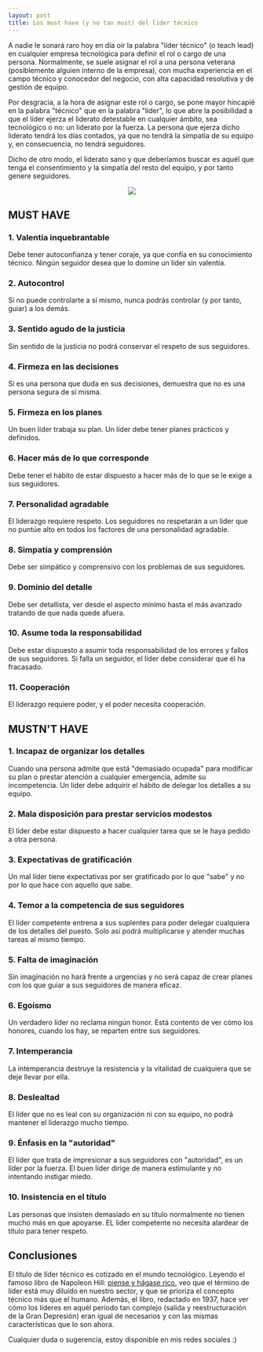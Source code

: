 ```yaml
---
layout: post
title: Los must have (y no tan must) del líder técnico
---
```


A nadie le sonará raro hoy en día oír la palabra "líder técnico" (o teach lead) en cualquier empresa tecnológica para definir el rol o cargo de una persona. Normalmente, se suele asignar el rol a una persona veterana (posiblemente alguien interno de la empresa), con mucha experiencia en el campo técnico y conocedor del negocio, con alta capacidad resolutiva y de gestión de equipo.

Por desgracia, a la hora de asignar este rol o cargo, se pone mayor hincapié en la palabra "técnico" que en la palabra "líder", lo que abre la posibilidad a que el líder ejerza el liderato detestable en cualquier ámbito, sea tecnológico o no: un liderato por la fuerza. La persona que ejerza dicho liderato tendrá los días contados, ya que no tendrá la simpatía de su equipo y, en consecuencia, no tendrá seguidores. 

Dicho de otro modo, el liderato sano y que deberíamos buscar es aquél que tenga el consentimiento y la simpatía del resto del equipo, y por tanto genere seguidores.

<div align="center">
  <img src="https://dielop101.github.io/images/lider.jpg"/>
</div>

## MUST HAVE

### 1. Valentía inquebrantable
Debe tener autoconfianza y tener coraje, ya que confía en su conocimiento técnico. Ningún seguidor desea que lo domine un líder sin valentía.

### 2. Autocontrol
Si no puede controlarte a sí mismo, nunca podrás controlar (y por tanto, guiar) a los demás.

### 3. Sentido agudo de la justicia
Sin sentido de la justicia no podrá conservar el respeto de sus seguidores.

### 4. Firmeza en las decisiones
Si es una persona que duda en sus decisiones, demuestra que no es una persona segura de sí misma.

### 5. Firmeza en los planes
Un buen líder trabaja su plan. Un líder debe tener planes prácticos y definidos.

### 6. Hacer más de lo que corresponde
Debe tener el hábito de estar dispuesto a hacer más de lo que se le exige a sus seguidores.

### 7. Personalidad agradable
El liderazgo requiere respeto. Los seguidores no respetarán a un líder que no puntúe alto en todos los factores de una personalidad agradable.

### 8. Simpatía y comprensión
Debe ser simpático y comprensivo con los problemas de sus seguidores.

### 9. Dominio del detalle
Debe ser detallista, ver desde el aspecto mínimo hasta el más avanzado tratando de que nada quede afuera.

### 10. Asume toda la responsabilidad
Debe estar dispuesto a asumir toda responsabilidad de los errores y fallos de sus seguidores. Si falla un seguidor, el líder debe considerar que él ha fracasado.

### 11. Cooperación
El liderazgo requiere poder, y el poder necesita cooperación.

## MUSTN'T HAVE

### 1. Incapaz de organizar los detalles
Cuando una persona admite que está "demasiado ocupada" para modificar su plan o prestar atención a cualquier emergencia, admite su incompetencia. Un líder debe adquirir el hábito de delegar los detalles a su equipo.

### 2. Mala disposición para prestar servicios modestos
El líder debe estar dispuesto a hacer cualquier tarea que se le haya pedido a otra persona.

### 3. Expectativas de gratificación
Un mal líder tiene expectativas por ser gratificado por lo que "sabe" y no por lo que hace con aquello que sabe.

### 4. Temor a la competencia de sus seguidores
El líder competente entrena a sus suplentes para poder delegar cualquiera de los detalles del puesto. Solo así podrá multiplicarse y atender muchas tareas al mismo tiempo.

### 5. Falta de imaginación
Sin imaginación no hará frente a urgencias y no será capaz de crear planes con los que guiar a sus seguidores de manera eficaz.

### 6. Egoísmo
Un verdadero líder no reclama ningún honor. Está contento de ver cómo los honores, cuando los hay, se reparten entre sus seguidores.

### 7. Intemperancia
La intemperancia destruye la resistencia y la vitalidad de cualquiera que se deje llevar por ella.

### 8. Deslealtad
El líder que no es leal con su organización ni con su equipo, no podrá mantener el liderazgo mucho tiempo.

### 9. Énfasis en la "autoridad"
El líder que trata de impresionar a sus seguidores con "autoridad", es un líder por la fuerza. El buen líder dirige de manera estimulante y no intentando instigar miedo.

### 10. Insistencia en el título
Las personas que insisten demasiado en su título normalmente no tienen mucho más en que apoyarse. EL líder competente no necesita alardear de título para tener respeto.


## Conclusiones
El título de líder técnico es cotizado en el mundo tecnológico. Leyendo el famoso libro de Napoleon Hill: <a href="https://www.amazon.es/Piense-y-h%C3%A1gase-rico-EXITO/dp/8497778219" target="_blank">piense y hágase rico</a>, veo que el término de líder está muy diluído en nuestro sector, y que se prioriza el concepto técnico más que el humano. Además, el libro, redactado en 1937, hace ver cómo los líderes en aquél período tan complejo (salida y reestructuración de la Gran Depresión) eran igual de necesarios y con las mismas características que lo son ahora. 

Cualquier duda o sugerencia, estoy disponible en mis redes sociales :)




